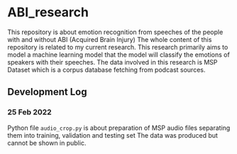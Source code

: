 # ABI_research
This repository is about emotion recognition from speeches of the people with and without ABI (Acquired Brain Injury)
The whole content of this repository is related to my current research. This research primarily aims to model a machine learning model 
that the model will classify the emotions of speakers with their speeches. The data involved in this research is MSP Dataset which is a corpus database
fetching from podcast sources.

## Development Log
### 25 Feb 2022
Python file `audio_crop.py` is about preparation of MSP audio files separating them into training, validation and testing set
The data was produced but cannot be shown in public.
